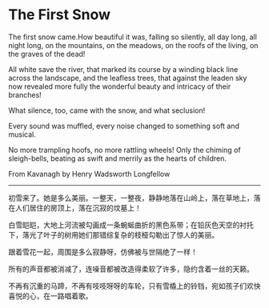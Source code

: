 # The First Snow

The first snow came.How beautiful it was, falling so silently, all day long, all night long, on the mountains, on the meadows, on the roofs of the living, on the graves of the dead!

All white save the river, that marked its course by a winding black line across the landscape, and the leafless trees, that against the leaden sky now revealed more fully the wonderful beauty and intricacy of their branches!

What silence, too, came with the snow, and what seclusion!

Every sound was muffled, every noise changed to something soft and musical.

No more trampling hoofs, no more rattling wheels! Only the chiming of sleigh-bells, beating as swift and merrily as the hearts of children.

From Kavanagh by Henry Wadsworth Longfellow

------

初雪来了。她是多么美丽。一整天，一整夜，静静地落在山岭上，落在草地上，落在人们居住的房顶上，落在沉寂的坟墓上！

白雪皑皑，大地上河流被勾画成一条蜿蜒曲折的黑色系带；在铅灰色天空的衬托下，落光了叶子的树用她们那错综复杂的枝桠勾勒出了惊人的美丽。

跟着雪花一起，周围是多么寂静呀，仿佛被与世隔绝了一样！

所有的声音都被消减了，连噪音都被改造得柔软了许多，隐约含着一丝的天籁。

不再有沉重的马蹄，不再有吱吱呀呀的车轮，只有雪橇上的铃铛，宛如孩子们欢快喜悦的心，在一路唱着歌。